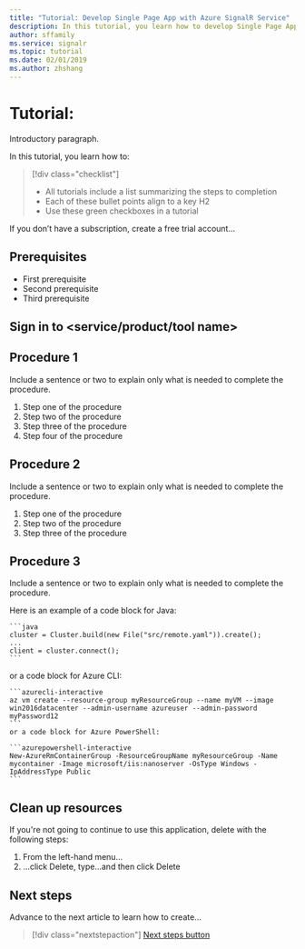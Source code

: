 ```yaml
---
title: "Tutorial: Develop Single Page App with Azure SignalR Service"
description: In this tutorial, you learn how to develop Single Page App with Azure SignalR Service.
author: sffamily
ms.service: signalr
ms.topic: tutorial
ms.date: 02/01/2019
ms.author: zhshang
---
```

<!---Recommended: Removal all the comments in this template before you sign-off or merge to master.--->

<!---Tutorials are scenario-based procedures for the top customer tasks identified in milestone one of the [APEX content model](contribute-get-started-mvc.md).
You only use tutorials to show the single best procedure for completing an approved top 10 customer task.
--->

# Tutorial: <do something with X> 
<!---Required:
Starts with "Tutorial: "
Make the first word following "Tutorial:" a verb.
--->

Introductory paragraph.
<!---Required:
Lead with a light intro that describes, in customer-friendly language, what the customer will learn, or do, or accomplish. Answer the fundamental “why would I want to do this?” question.
--->

In this tutorial, you learn how to:

> [!div class="checklist"]
> * All tutorials include a list summarizing the steps to completion
> * Each of these bullet points align to a key H2
> * Use these green checkboxes in a tutorial
<!---Required:
The outline of the tutorial should be included in the beginning and at the end of every tutorial. These will align to the **procedural** H2 headings for the activity. You do not need to include all H2 headings. Leave out the prerequisites, clean-up resources and next steps--->

If you don’t have a <service> subscription, create a free trial account...
<!--- Required, if a free trial account exists
Because tutorials are intended to help new customers use the product or service to complete a top task, include a link to a free trial before the first H2, if one exists. You can find listed examples in [Write tutorials](contribute-how-to-mvc-tutorial.md)
--->

<!---Avoid notes, tips, and important boxes. Readers tend to skip over them. Better to put that info directly into the article text.--->

## Prerequisites

- First prerequisite
- Second prerequisite
- Third prerequisite
<!---If you need them, make Prerequisites your first H2 in a tutorial. If there’s something a customer needs to take care of before they start (for example, creating a VM) it’s OK to link to that content before they begin.--->

## Sign in to <service/product/tool name>

<!-- Sign in to the [<service> portal](url). --->
<!---If you need to sign in to the portal to do the tutorial, this H2 and link are required.--->

## Procedure 1

<!---Required:
Tutorials are prescriptive and guide the customer through an end-to-end procedure. Make sure to use specific naming for setting up accounts and configuring technology.
Don't link off to other content - include whatever the customer needs to complete the scenario in the article. For example, if the customer needs to set permissions, include the permissions they need to set, and the specific settings in the tutorial procedure. Don't send the customer to another article to read about it.
In a break from tradition, do not link to reference topics in the procedural part of the tutorial when using cmdlets or code. Provide customers what they need to know in the tutorial to successfully complete the tutorial.
For portal-based procedures, minimize bullets and numbering.
For the CLI or PowerShell based procedures, don't use bullets or numbering.
--->

Include a sentence or two to explain only what is needed to complete the procedure.

1. Step one of the procedure
1. Step two of the procedure
1. Step three of the procedure
   <!--- ![Browser](media/contribute-how-to-mvc-tutorial/browser.png) --->
   <!---Use screenshots but be judicious to maintain a reasonable length. Make sure screenshots align to the [current standards](contribute-mvc-screen-shots.md).
   If users access your product/service via a web browser the first screenshot should always include the full browser window in Chrome or Safari. This is to show users that the portal is browser-based - OS and browser agnostic.--->
1. Step four of the procedure

## Procedure 2

Include a sentence or two to explain only what is needed to complete the procedure.

1. Step one of the procedure
1. Step two of the procedure
1. Step three of the procedure

## Procedure 3

Include a sentence or two to explain only what is needed to complete the procedure.
<!---Code requires specific formatting. Here are a few useful examples of commonly used code blocks. Make sure to use the interactive functionality where possible.
For the CLI or PowerShell based procedures, don't use bullets or numbering.--->

Here is an example of a code block for Java:

    ```java
    cluster = Cluster.build(new File("src/remote.yaml")).create();
    ...
    client = cluster.connect();
    ```

or a code block for Azure CLI:

    ```azurecli-interactive 
    az vm create --resource-group myResourceGroup --name myVM --image win2016datacenter --admin-username azureuser --admin-password myPassword12
    ```
    or a code block for Azure PowerShell:

    ```azurepowershell-interactive
    New-AzureRmContainerGroup -ResourceGroupName myResourceGroup -Name mycontainer -Image microsoft/iis:nanoserver -OsType Windows -IpAddressType Public
    ```

## Clean up resources

If you're not going to continue to use this application, delete <resources> with the following steps:

1. From the left-hand menu...
2. ...click Delete, type...and then click Delete

<!---Required:
To avoid any costs associated with following the tutorial procedure, a Clean up resources (H2) should come just before Next steps (H2)
--->

## Next steps

Advance to the next article to learn how to create...
> [!div class="nextstepaction"]
> [Next steps button](signalr-quickstart-dotnet-core.md)

<!--- Required:
Tutorials should always have a Next steps H2 that points to the next logical tutorial in a series, or, if there are no other tutorials, to some other cool thing the customer can do. A single link in the blue box format should direct the customer to the next article - and you can shorten the title in the boxes if the original one doesn’t fit.
Do not use a "More info section" or a "Resources section" or a "See also section". --->
